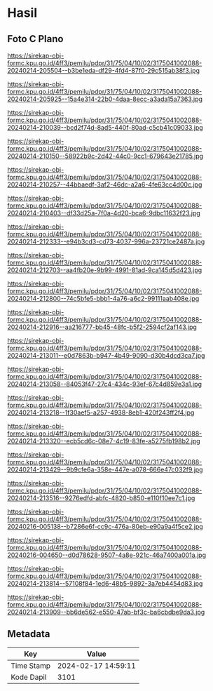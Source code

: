 # Hasil

## Foto C Plano

https://sirekap-obj-formc.kpu.go.id/4ff3/pemilu/pdpr/31/75/04/10/02/3175041002088-20240214-205504--b3be1eda-df29-4fd4-87f0-29c515ab38f3.jpg

https://sirekap-obj-formc.kpu.go.id/4ff3/pemilu/pdpr/31/75/04/10/02/3175041002088-20240214-205925--15a4e314-22b0-4daa-8ecc-a3ada15a7363.jpg

https://sirekap-obj-formc.kpu.go.id/4ff3/pemilu/pdpr/31/75/04/10/02/3175041002088-20240214-210039--bcd2f74d-8ad5-440f-80ad-c5cb41c09033.jpg

https://sirekap-obj-formc.kpu.go.id/4ff3/pemilu/pdpr/31/75/04/10/02/3175041002088-20240214-210150--58922b9c-2d42-44c0-9cc1-679643e21785.jpg

https://sirekap-obj-formc.kpu.go.id/4ff3/pemilu/pdpr/31/75/04/10/02/3175041002088-20240214-210257--44bbaedf-3af2-46dc-a2a6-4fe63cc4d00c.jpg

https://sirekap-obj-formc.kpu.go.id/4ff3/pemilu/pdpr/31/75/04/10/02/3175041002088-20240214-210403--df33d25a-7f0a-4d20-bca6-9dbc11632f23.jpg

https://sirekap-obj-formc.kpu.go.id/4ff3/pemilu/pdpr/31/75/04/10/02/3175041002088-20240214-212333--e94b3cd3-cd73-4037-996a-23721ce2487a.jpg

https://sirekap-obj-formc.kpu.go.id/4ff3/pemilu/pdpr/31/75/04/10/02/3175041002088-20240214-212703--aa4fb20e-9b99-4991-81ad-9ca145d5d423.jpg

https://sirekap-obj-formc.kpu.go.id/4ff3/pemilu/pdpr/31/75/04/10/02/3175041002088-20240214-212800--74c5bfe5-bbb1-4a76-a6c2-99111aab408e.jpg

https://sirekap-obj-formc.kpu.go.id/4ff3/pemilu/pdpr/31/75/04/10/02/3175041002088-20240214-212916--aa216777-bb45-48fc-b5f2-2594cf2af143.jpg

https://sirekap-obj-formc.kpu.go.id/4ff3/pemilu/pdpr/31/75/04/10/02/3175041002088-20240214-213011--e0d7863b-b947-4b49-9090-d30b4dcd3ca7.jpg

https://sirekap-obj-formc.kpu.go.id/4ff3/pemilu/pdpr/31/75/04/10/02/3175041002088-20240214-213058--84053f47-27c4-434c-93ef-67c4d859e3a1.jpg

https://sirekap-obj-formc.kpu.go.id/4ff3/pemilu/pdpr/31/75/04/10/02/3175041002088-20240214-213218--1f30aef5-a257-4938-8eb1-420f243ff2f4.jpg

https://sirekap-obj-formc.kpu.go.id/4ff3/pemilu/pdpr/31/75/04/10/02/3175041002088-20240214-213320--ecb5cd6c-08e7-4c19-83fe-a5275fb198b2.jpg

https://sirekap-obj-formc.kpu.go.id/4ff3/pemilu/pdpr/31/75/04/10/02/3175041002088-20240214-213429--9b9cfe6a-358e-447e-a078-666e47c032f9.jpg

https://sirekap-obj-formc.kpu.go.id/4ff3/pemilu/pdpr/31/75/04/10/02/3175041002088-20240214-213516--9276edfd-abfc-4820-b850-e110f10ee7c1.jpg

https://sirekap-obj-formc.kpu.go.id/4ff3/pemilu/pdpr/31/75/04/10/02/3175041002088-20240216-005138--b7286e6f-cc9c-476a-80eb-e90a9a4f5ce2.jpg

https://sirekap-obj-formc.kpu.go.id/4ff3/pemilu/pdpr/31/75/04/10/02/3175041002088-20240216-004650--d0d78628-9507-4a8e-921c-46a7400a001a.jpg

https://sirekap-obj-formc.kpu.go.id/4ff3/pemilu/pdpr/31/75/04/10/02/3175041002088-20240214-213814--57108f84-1ed6-48b5-9892-3a7eb4454d83.jpg

https://sirekap-obj-formc.kpu.go.id/4ff3/pemilu/pdpr/31/75/04/10/02/3175041002088-20240214-213909--bb6de562-e550-47ab-bf3c-ba6cbdbe9da3.jpg


## Metadata

| Key        | Value               |
| ---------- | ------------------- |
| Time Stamp | 2024-02-17 14:59:11 |
| Kode Dapil | 3101                |



